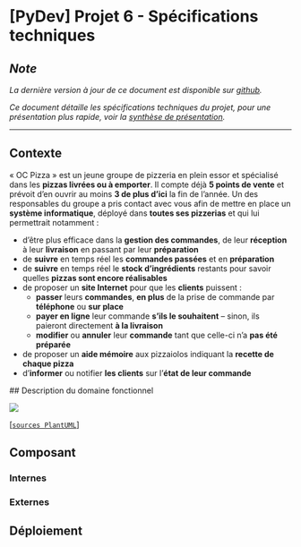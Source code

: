 # [PyDev] Projet 6 - Spécifications techniques

## _Note_

_La dernière version à jour de ce document est disponible sur [github](https://github.com/freezed/ocp6/blob/master/specification.md)._

_Ce document détaille les spécifications techniques du projet, pour une présentation plus rapide, voir la [synthèse de présentation](https://github.com/freezed/ocp6/blob/master/presentation.md)._

---

## Contexte

« OC Pizza » est un jeune groupe de pizzeria en plein essor et spécialisé dans les **pizzas livrées ou à emporter**. Il compte déjà **5 points de vente** et prévoit d’en ouvrir au moins **3 de plus d’ici** la fin de l’année. Un des responsables du groupe a pris contact avec vous afin de mettre en place un **système informatique**, déployé dans **toutes ses pizzerias** et qui lui permettrait notamment :

* d’être plus efficace dans la **gestion des commandes**, de leur **réception** à leur **livraison** en passant par leur **préparation**
* de **suivre** en temps réel les **commandes passées** et en **préparation**
* de **suivre** en temps réel le **stock d’ingrédients** restants pour savoir quelles **pizzas sont encore réalisables**
* de proposer un **site Internet** pour que les **clients** puissent :
    * **passer** leurs **commandes**, **en plus** de la prise de commande par **téléphone** ou **sur place**
    * **payer en ligne** leur commande **s’ils le souhaitent** – sinon, ils paieront directement **à la livraison**
    * **modifier** ou **annuler** leur **commande** tant que celle-ci n’a **pas été préparée**
* de proposer un **aide mémoire** aux pizzaiolos indiquant la **recette de chaque pizza**
* d’**informer** ou notifier **les clients** sur l’**état de leur commande**

## Description du domaine fonctionnel

![](https://raw.githubusercontent.com/freezed/ocp6/master/modele-fonctionnel.png)

[[`sources PlantUML`]](https://github.com/freezed/ocp6/blob/master/modele-fonctionnel.puml)


## Composant

### Internes

### Externes

## Déploiement
